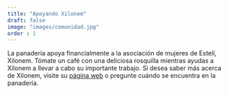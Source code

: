 ```yaml
---
title: "Apoyando Xilonem"
draft: false
image: "images/comunidad.jpg"
order : 1
---
```


La panadería apoya financialmente a la asociación de mujeres de Estelí, Xilonem.
Tómate un café con una deliciosa rosquilla mientras ayudas a Xilonem a llevar a cabo su importante trabajo.
Si desea saber más acerca de Xilonem, visite su <a class="xilonem-website" href="https://amexilonem.wordpress.com">página web</a> o pregunte cuándo se encuentra en la panadería. 